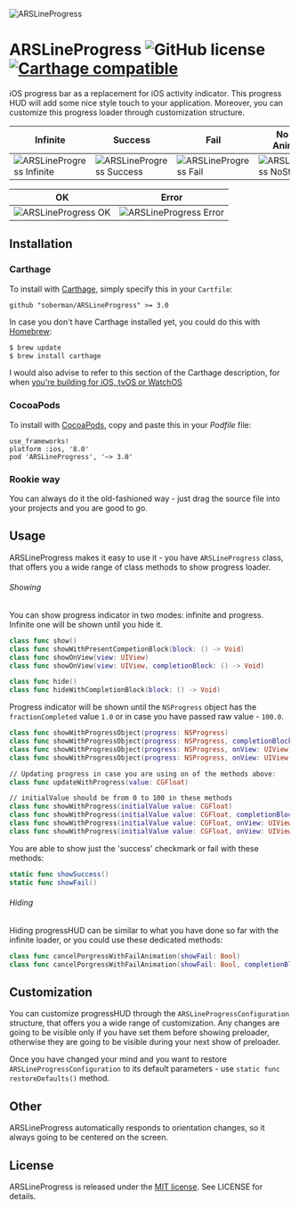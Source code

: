 ![ARSLineProgress](http://git.arsenkin.com/ARSLineProgress/ARSLineProgress@2x.png)

# ARSLineProgress ![GitHub license](https://img.shields.io/badge/license-MIT-lightgrey.svg) [![Carthage compatible](https://img.shields.io/badge/Carthage-compatible-4BC51D.svg?style=flat)](https://github.com/Carthage/Carthage)
iOS progress bar as a replacement for iOS activity indicator. This progress HUD will add some nice style touch to your application. Moreover, you can customize this progress loader through customization structure.

|                Infinite               |               Success               |              Fail             |          No State Animation      |
| ------------------------------------- | ----------------------------------- | ----------------------------- | -------------------------------- |
| ![ARSLineProgress Infinite][Infinite] | ![ARSLineProgress Success][Success] | ![ARSLineProgress Fail][Fail] | ![ARSLineProgress NoState][NoState] |

| 			                                                    OK                                                  			    | 				                                                      Error                                               			  |
| -------------------------------------------------------------------------------------------------------------------------------- | ------------------------------------------------------------------------------------------------------------------------------ |
| ![ARSLineProgress OK][OK] | ![ARSLineProgress Error][Error] |

[Infinite]: http://git.arsenkin.com/ARSLineProgress/ARSLineProgress_infinite.gif
[Success]: http://git.arsenkin.com/ARSLineProgress/ARSLineProgress_progress_with_success.gif
[Fail]: http://git.arsenkin.com/ARSLineProgress/ARSLineProgress_progress_with_fail.gif
[NoState]: http://git.arsenkin.com/ARSLineProgress/ARSLineProgress_without_final_animation.gif
[OK]: http://git.arsenkin.com/ARSLineProgress/ARSLineProgress_success.gif
[Error]: http://git.arsenkin.com/ARSLineProgress/ARSLineProgress_failure.gif

## Installation

### Carthage
To install with [Carthage](https://github.com/Carthage/Carthage), simply specify this in your `Cartfile`:

    github "soberman/ARSLineProgress" >= 3.0

In case you don't have Carthage installed yet, you could do this with [Homebrew](http://brew.sh/):

``` Bash
$ brew update
$ brew install carthage
```

I would also advise to refer to this section of the Carthage description, for when [you're building for iOS, tvOS or WatchOS](https://github.com/Carthage/Carthage#if-youre-building-for-ios-tvos-or-watchos)

### CocoaPods
To install with [CocoaPods](http://cocoapods.org/), copy and paste this in your *Podfile* file:

    use_frameworks!
    platform :ios, '8.0'
    pod 'ARSLineProgress', '~> 3.0'

### Rookie way
You can always do it the old-fashioned way - just drag the source file into your projects and you are good to go.

## Usage
ARSLineProgress makes it easy to use it - you have `ARSLineProgress` class, that offers you a wide range of class methods to show progress loader.

###### Showing
You can show progress indicator in two modes: infinite and progress.
Infinite one will be shown until you hide it.
``` Swift
class func show()
class func showWithPresentCompetionBlock(block: () -> Void)
class func showOnView(view: UIView)
class func showOnView(view: UIView, completionBlock: () -> Void)

class func hide()
class func hideWithCompletionBlock(block: () -> Void)
```

Progress indicator will be shown until the `NSProgress` object has the `fractionCompleted` value `1.0` or in case you have passed raw value - `100.0`.

``` Swift
class func showWithProgressObject(progress: NSProgress)
class func showWithProgressObject(progress: NSProgress, completionBlock: (() -> Void)?)
class func showWithProgressObject(progress: NSProgress, onView: UIView)
class func showWithProgressObject(progress: NSProgress, onView: UIView, completionBlock: (() -> Void)?)

// Updating progress in case you are using on of the methods above:
class func updateWithProgress(value: CGFloat)

// initialValue should be from 0 to 100 in these methods
class func showWithProgress(initialValue value: CGFloat)
class func showWithProgress(initialValue value: CGFloat, completionBlock: (() -> Void)?)
class func showWithProgress(initialValue value: CGFloat, onView: UIView)
class func showWithProgress(initialValue value: CGFloat, onView: UIView, completionBlock: (() -> Void)?)
```

You are able to show just the 'success' checkmark or fail with these methods:
``` Swift
static func showSuccess()
static func showFail()
```

###### Hiding
Hiding progressHUD can be similar to what you have done so far with the infinite loader, or you could use these dedicated methods:

``` Swift
class func cancelPorgressWithFailAnimation(showFail: Bool)
class func cancelPorgressWithFailAnimation(showFail: Bool, completionBlock: (() -> Void)?)
```

## Customization
You can customize progressHUD through the `ARSLineProgressConfiguration` structure, that offers you a wide range of customization. Any changes are going to be visible only if you have set them before showing preloader, otherwise they are going to be visible during your next show of preloader.

Once you have changed your mind and you want to restore `ARSLineProgressConfiguration` to its default parameters - use `static func restoreDefaults()` method.

## Other
ARSLineProgress automatically responds to orientation changes, so it always going to be centered on the screen.

## License
ARSLineProgress is released under the [MIT license](http://opensource.org/licenses/MIT). See LICENSE for details.
